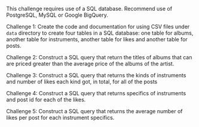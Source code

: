This challenge requires use of a SQL database. Recommend use of PostgreSQL, MySQL or Google BigQuery. 

Challenge 1: Create the code and documentation for using CSV files under `data` directory to create four tables in a SQL database: one table for albums, another table for instruments, another table for likes and another table for posts.

Challenge 2: Construct a SQL query that return the titles of albums that can are priced greater than the average price of the albums of the artist. 

Challenge 3: Construct a SQL query that returns the kinds of instruments and number of likes each kind got, in total, for all of the posts

Challenge 4: Construct a SQL query that returns specifics of instruments and post id for each of the likes.

Challenge 5: Construct a SQL query that returns the average number of likes per post for each instrument specifics.
